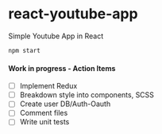 # react-youtube-app
Simple Youtube App in React

```npm start```

#### Work in progress - Action Items
- [ ] Implement Redux
- [ ] Breakdown style into components, SCSS
- [ ] Create user DB/Auth-Oauth
- [ ] Comment files
- [ ] Write unit tests 
